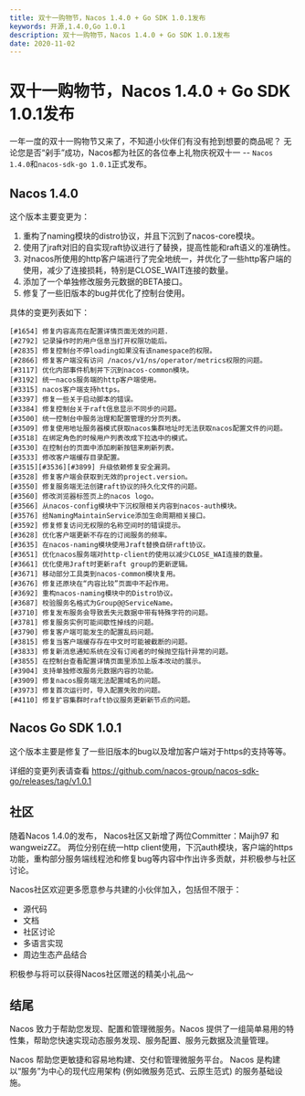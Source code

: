 ```yaml
---
title: 双十一购物节，Nacos 1.4.0 + Go SDK 1.0.1发布
keywords: 开源,1.4.0,Go 1.0.1
description: 双十一购物节，Nacos 1.4.0 + Go SDK 1.0.1发布
date: 2020-11-02
---
```


# 双十一购物节，Nacos 1.4.0 + Go SDK 1.0.1发布

一年一度的双十一购物节又来了，不知道小伙伴们有没有抢到想要的商品呢？
无论您是否“剁手”成功，Nacos都为社区的各位奉上礼物庆祝双十一 -- `Nacos 1.4.0`和`nacos-sdk-go 1.0.1`正式发布。

## Nacos 1.4.0

这个版本主要变更为：

1. 重构了naming模块的distro协议，并且下沉到了nacos-core模块。
1. 使用了jraft对旧的自实现raft协议进行了替换，提高性能和raft语义的准确性。
1. 对nacos所使用的http客户端进行了完全地统一，并优化了一些http客户端的使用，减少了连接损耗，特别是CLOSE_WAIT连接的数量。
1. 添加了一个单独修改服务元数据的BETA接口。
1. 修复了一些旧版本的bug并优化了控制台使用。

具体的变更列表如下：

```
[#1654] 修复内容高亮在配置详情页面无效的问题.
[#2792] 记录操作时的用户信息当打开权限功能后。
[#2835] 修复控制台不停loading如果没有该namespace的权限。
[#2866] 修复客户端没有访问 /nacos/v1/ns/operator/metrics权限的问题。
[#3117] 优化内部事件机制并下沉到nacos-common模块。
[#3192] 统一nacos服务端的http客户端使用。
[#3315] nacos客户端支持https。
[#3397] 修复一些关于启动脚本的错误。
[#3384] 修复控制台关于raft信息显示不同步的问题。
[#3500] 统一控制台中服务治理和配置管理的分页列表。
[#3509] 修复使用地址服务器模式获取nacos集群地址时无法获取nacos配置文件的问题。
[#3518] 在绑定角色的时候用户列表改成下拉选中的模式。
[#3530] 在控制台的页面中添加刷新按钮来刷新列表。
[#3533] 修改客户端缓存目录配置。
[#3515][#3536][#3899] 升级依赖修复安全漏洞。
[#3528] 修复客户端会获取到无效的project.version。
[#3550] 修复服务端无法创建raft协议的持久化文件的问题。
[#3560] 修改浏览器标签页上的nacos logo。
[#3566] 从nacos-config模块中下沉权限相关内容到nacos-auth模块。
[#3576] 给NamingMaintainService添加生命周期相关接口。
[#3592] 修复修复访问无权限的名称空间时的错误提示。
[#3628] 优化客户端更新不存在的订阅服务的频率。
[#3635] 在nacos-naming模块使用Jraft替换自研raft协议。
[#3651] 优化nacos服务端对http-client的使用以减少CLOSE_WAI连接的数量。
[#3661] 优化使用Jraft时更新raft group的更新逻辑。
[#3671] 移动部分工具类到nacos-common模块复用。
[#3676] 修复还原块在“内容比较”页面中不起作用。
[#3692] 重构nacos-naming模块中的Distro协议。
[#3687] 校验服务名格式为Group@@ServiceName。
[#3710] 修复发布服务会导致丢失元数据中带有特殊字符的问题。
[#3781] 修复服务实例可能间歇性掉线的问题。
[#3790] 修复客户端可能发生的配置乱码问题。
[#3815] 修复当客户端缓存存在中文时可能被截断的问题。
[#3833] 修复新消息通知系统在没有订阅者的时候抛空指针异常的问题。
[#3855] 在控制台查看配置详情页面里添加上版本改动的展示。
[#3904] 支持单独修改服务元数据内容的功能。
[#3909] 修复nacos服务端无法配置域名的问题。
[#3973] 修复首次运行时，导入配置失败的问题。
[#4110] 修复扩容集群时raft协议服务更新新节点的问题。
```

## Nacos Go SDK 1.0.1

这个版本主要是修复了一些旧版本的bug以及增加客户端对于https的支持等等。

详细的变更列表请查看 https://github.com/nacos-group/nacos-sdk-go/releases/tag/v1.0.1

## 社区

随着Nacos 1.4.0的发布， Nacos社区又新增了两位Committer：Maijh97 和 wangweizZZ。
两位分别在统一http client使用，下沉auth模块，客户端的https功能，重构部分服务端线程池和修复bug等内容中作出许多贡献，并积极参与社区讨论。

Nacos社区欢迎更多愿意参与共建的小伙伴加入，包括但不限于：

- 源代码
- 文档
- 社区讨论
- 多语言实现
- 周边生态产品结合

积极参与将可以获得Nacos社区赠送的精美小礼品～

## 结尾
Nacos 致力于帮助您发现、配置和管理微服务。Nacos 提供了一组简单易用的特性集，帮助您快速实现动态服务发现、服务配置、服务元数据及流量管理。

Nacos 帮助您更敏捷和容易地构建、交付和管理微服务平台。 Nacos 是构建以“服务”为中心的现代应用架构 (例如微服务范式、云原生范式) 的服务基础设施。

